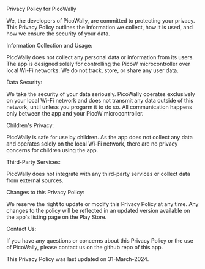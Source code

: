 Privacy Policy for PicoWally

We, the developers of PicoWally, are committed to protecting your privacy. This Privacy Policy outlines the information we collect, how it is used, and how we ensure the security of your data.

Information Collection and Usage:

PicoWally does not collect any personal data or information from its users. The app is designed solely for controlling the PicoW microcontroller over local Wi-Fi networks. We do not track, store, or share any user data.

Data Security:

We take the security of your data seriously. PicoWally operates exclusively on your local Wi-Fi network and does not transmit any data outside of this network, until unless you progarm it to do so. All communication happens only between the app and your PicoW microcontroller. 

Children's Privacy:

PicoWally is safe for use by children. As the app does not collect any data and operates solely on the local Wi-Fi network, there are no privacy concerns for children using the app.

Third-Party Services:

PicoWally does not integrate with any third-party services or collect data from external sources.

Changes to this Privacy Policy:

We reserve the right to update or modify this Privacy Policy at any time. Any changes to the policy will be reflected in an updated version available on the app's listing page on the Play Store.

Contact Us:

If you have any questions or concerns about this Privacy Policy or the use of PicoWally, please contact us on the github repo of this app.

This Privacy Policy was last updated on 31-March-2024.